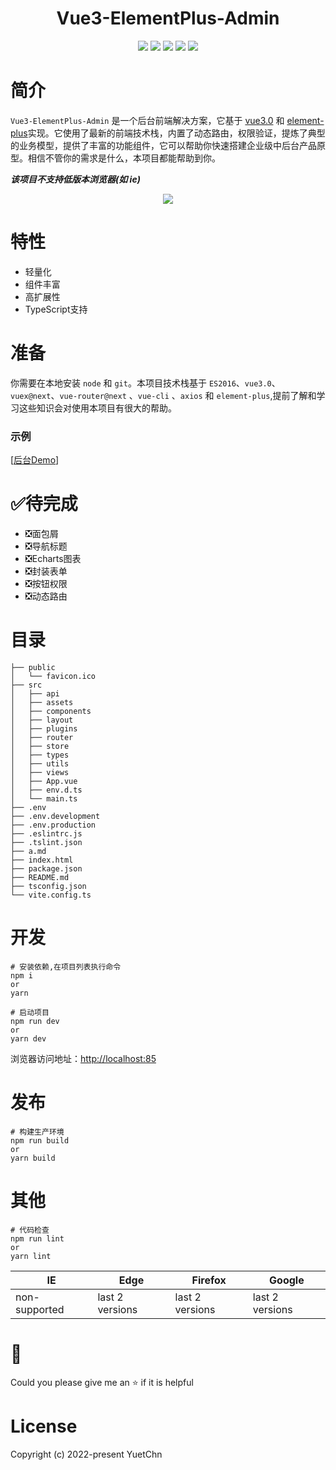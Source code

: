 
<h1 align="center">Vue3-ElementPlus-Admin</h1>
<p align="center">
<img src="https://img.shields.io/badge/vue-3.2.25-%23FFC21A" />
<img src="https://img.shields.io/badge/vite-2.7.2-%23FFC21A" />
<img src="https://img.shields.io/badge/typescript-4.4.4-%23FFC21A" />
<img src="https://img.shields.io/badge/element--plus-1.3.0-%23FFC21A" />
<img src="https://img.shields.io/badge/ant--design--vue-2.2.8-%23FFC21A" />
</p>

# 简介
`Vue3-ElementPlus-Admin` 是一个后台前端解决方案，它基于 [vue3.0](https://v3.cn.vuejs.org/ "vue官网") 和 [element-plus](https://element-plus.gitee.io/zh-CN/ "Element-Plus官网")实现。它使用了最新的前端技术栈，内置了动态路由，权限验证，提炼了典型的业务模型，提供了丰富的功能组件，它可以帮助你快速搭建企业级中后台产品原型。相信不管你的需求是什么，本项目都能帮助到你。

***该项目不支持低版本浏览器(如 ie)***
<p align="center">
<img align="center" src="http://www.yuetchn.top/img.png">
</p>

# 特性

- 轻量化
- 组件丰富
- 高扩展性
- TypeScript支持

# 准备
你需要在本地安装 `node` 和 `git`。本项目技术栈基于 `ES2016`、`vue3.0`、`vuex@next`、`vue-router@next` 、`vue-cli` 、`axios` 和 `element-plus`,提前了解和学习这些知识会对使用本项目有很大的帮助。


### 示例
[[后台Demo](http://demo.yuetchn.top )]

# ✅待完成

- ❎面包屑
- ❎导航标题
- ❎Echarts图表
- ❎封装表单
- ❎按钮权限
- ❎动态路由

# 目录

    ├── public
    │   └── favicon.ico
    ├── src
    │   ├── api
    │   ├── assets
    │   ├── components
    │   ├── layout
    │   ├── plugins
    │   ├── router
    │   ├── store
    │   ├── types
    │   ├── utils
    │   ├── views
    │   ├── App.vue
    │   ├── env.d.ts
    │   └── main.ts
    ├── .env
    ├── .env.development
    ├── .env.production
    ├── .eslintrc.js
    ├── .tslint.json
    ├── a.md
    ├── index.html
    ├── package.json
    ├── README.md
    ├── tsconfig.json
    └── vite.config.ts


# 开发
    # 安装依赖,在项目列表执行命令
    npm i
    or
    yarn

    # 启动项目
    npm run dev
    or
    yarn dev
浏览器访问地址：[http://localhost:85](http://localhost:85)

# 发布
    # 构建生产环境
    npm run build
    or
    yarn build

# 其他
    # 代码检查
    npm run lint
    or
    yarn lint

|IE|Edge|Firefox|Google|
|-|-|-|-|
|non-supported|last 2 versions|last 2 versions|last 2 versions|

# 🍕
Could you please give me an ⭐ if it is helpful

# License

Copyright (c) 2022-present YuetChn